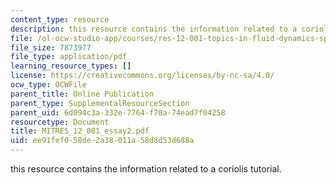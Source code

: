 ```yaml
---
content_type: resource
description: this resource contains the information related to a coriolis tutorial.
file: /ol-ocw-studio-app/courses/res-12-001-topics-in-fluid-dynamics-spring-2010/ee91fef058de2a38011a58d8d53d688a_MITRES_12_001_essay2.pdf
file_size: 7873977
file_type: application/pdf
learning_resource_types: []
license: https://creativecommons.org/licenses/by-nc-sa/4.0/
ocw_type: OCWFile
parent_title: Online Publication
parent_type: SupplementalResourceSection
parent_uid: 6d094c3a-332e-7764-f70a-74ead7f04258
resourcetype: Document
title: MITRES_12_001_essay2.pdf
uid: ee91fef0-58de-2a38-011a-58d8d53d688a
---
```

this resource contains the information related to a coriolis tutorial.